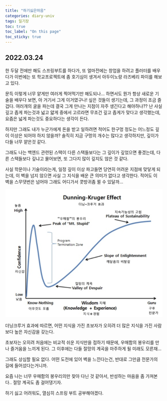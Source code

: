 ```yaml
---
title: "하기싫은마음"
categories: diary-univ
tags: 일기장
toc: true
toc_label: "On this page"
toc_sticky: true
---
```

## 2022.03.24
한 두달 전에만 해도 스프링부트를 하다가, 또 얼마전에는 창업을 하려고 플러터를 배우다가 이번에는 또 학교프로젝트에 좀 호기심이 생겨서 아두이노랑 라즈베리 파이를 해보고 있다.

문득 이렇게 너무 얕게만 여러게 찍어먹기만 해도되나... 하면서도 뭔가 항상 새로운 기술을 배우다 보면, 아 거기서 그게 이거였구나! 싶은 것들이 생기는데, 그 과정이 조금 즐겁다. 여러개의 굴을 파는데 결국 그게 만나는 지점이 자주 생긴다고 해야하나?? 난 사실 깊고 좁게 파는것과 넓고 얇게 중에서 고르라면 무조건 깊고 좁게가 맞다고 생각했는데, 요즘은 넓게 파는것도 중요하다는 생각이 든다. 

하지만 그래도 내가 누군가에게 돈을 받고 일하려면 적어도 한구멍 정도는 어느정도 깊이 이상은 되어야 하지 않을까? 솔직히 지금 구멍의 개수는 많다고 생각하지만, 깊이가 다들 너무 얕은것 같다.

그래도 나는 백엔드 관련된 스택이 다른 스택들보다는 그 깊이가 깊었으면 좋겠는데, 다른 스택들보다 깊냐고 물어보면, 또 그다지 많이 깊지도 않은 것 같다. 

사실 학문이나 기술이라는게, 일정 깊이 이상 파고들면 당연히 어려운 지점에 맞닿게 되는데, 이 벽을 넘지 않으면 사실 그 지식을 배운 큰 의미가 없다고 생각한다. 적어도 이 벽을 스무댓번은 넘어야 그래도 어디가서 콧방귀좀 뀔 수 있달까...

![image1](/assets/images/life/2022-03-24-하기싫은마음/image1.PNG)

더닝크루거 효과에 따르면, 어떤 지식을 가진 초보자가 오히려 더 많은 지식을 가진 사람보다 높은 자신감을 갖는다.

초보자는 오히려 처음에는 비교적 쉬운 지식만을 접하기 때문에, 우매함의 봉우리를 만나 즐거움을 느끼게 된다. 그 이후에는 다들 절망의 계곡을 마주하게 될 미래도 모른채...

그래도 상심할 필요 없다. 어떤 도전에 있어 벽을 느낀다는건, 반대로 그만큼 전문가의 길에 들어섰다는거니까.

요즘 나는 너무 우매함의 봉우리의만 찾아 다닌 것 같아서, 반성하는 마음을 좀 가져본다.. 절망 계곡도 좀 걸어댕기자.

하기 싫고 어려워도, 열심히 스프링 부트 공부해야겠다.





